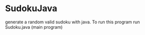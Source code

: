 SudokuJava
==========

generate a random valid sudoku with java.
To run this program run Sudoku.java (main program)
